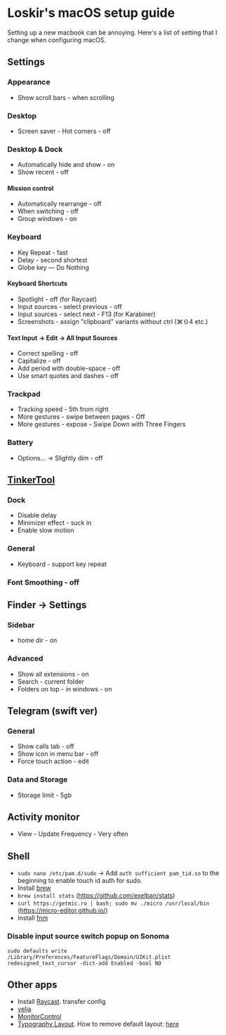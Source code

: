 # Loskir's macOS setup guide

Setting up a new macbook can be annoying. Here's a list of setting that I change when configuring macOS.

## Settings
### Appearance
- Show scroll bars - when scrolling

### Desktop
- Screen saver - Hot corners - off

### Desktop & Dock
- Automatically hide and show - on
- Show recent - off

#### Mission control
- Automatically rearrange - off
- When switching - off
- Group windows - on

### Keyboard
- Key Repeat - fast
- Delay - second shortest
- Globe key — Do Nothing
#### Keyboard Shortcuts
- Spotlight - off (for Raycast)
- Input sources - select previous - off
- Input sources - select next - F13 (for Karabiner)
- Screenshots - assign "clipboard" variants without ctrl (⌘⇧4 etc.)
#### Text Input → Edit → All Input Sources
- Correct spelling - off
- Capitalize - off
- Add period with double-space - off
- Use smart quotes and dashes - off

### Trackpad
- Tracking speed - 5th from right
- More gestures - swipe between pages - Off
- More gestures - expose - Swipe Down with Three Fingers

### Battery
- Options... → Slightly dim - off

## [TinkerTool](https://www.bresink.com/osx/TinkerTool.html)
### Dock
- Disable delay
- Minimizer effect - suck in
- Enable slow motion

### General
- Keyboard - support key repeat

### Font Smoothing - off

## Finder → Settings
### Sidebar
- home dir - on
### Advanced
- Show all extensions - on
- Search - current folder
- Folders on top - in windows - on

## Telegram (swift ver)
### General
- Show calls tab - off
- Show icon in menu bar - off
- Force touch action - edit

### Data and Storage
- Storage limit - 5gb

## Activity monitor
- View - Update Frequency - Very often

## Shell
- `sudo nano /etc/pam.d/sudo` -> Add `auth sufficient pam_tid.so` to the beginning to enable touch id auth for sudo.
- Install [brew](https://brew.sh/)
- `brew install stats` (https://github.com/exelban/stats)
- `curl https://getmic.ro | bash; sudo mv ./micro /usr/local/bin` (https://micro-editor.github.io/)
- Install [fnm](https://github.com/Schniz/fnm)

### Disable input source switch popup on Sonoma

`sudo defaults write /Library/Preferences/FeatureFlags/Domain/UIKit.plist redesigned_text_cursor -dict-add Enabled -bool NO`

## Other apps
- Install [Raycast](https://raycast.com). transfer config
- [velja](https://apps.apple.com/ru/app/velja/id1607635845?l=en&mt=12)
- [MonitorControl](https://github.com/MonitorControl/MonitorControl/releases)
- [Typography Layout](https://ilyabirman.ru/typography-layout/). How to remove default layout: [here](https://dev-postnov.ru/how-remove-the-default-keyboard-layout/)
